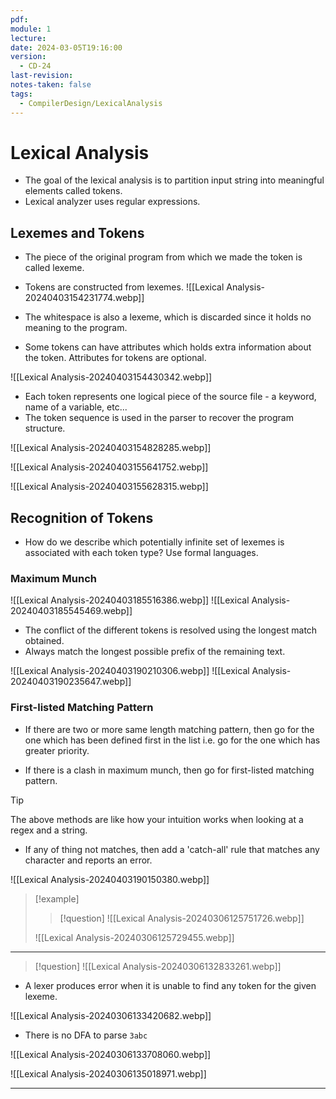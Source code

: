 ```yaml
---
pdf: 
module: 1
lecture: 
date: 2024-03-05T19:16:00
version:
  - CD-24
last-revision: 
notes-taken: false
tags:
  - CompilerDesign/LexicalAnalysis
---
```

# Lexical Analysis
- The goal of the lexical analysis is to partition input string into meaningful elements called tokens.
- Lexical analyzer uses regular expressions.
## Lexemes and Tokens
- The piece of the original program from which we made the token is called lexeme.
- Tokens are constructed from lexemes.
![[Lexical Analysis-20240403154231774.webp]]

- The whitespace is also a lexeme, which is discarded since it holds no meaning to the program.
- Some tokens can have attributes which holds extra information about the token. Attributes for tokens are optional.

![[Lexical Analysis-20240403154430342.webp]] 

- Each token represents one logical piece of the source file - a keyword, name of a variable, etc...
- The token sequence is used in the parser to recover the program structure.

![[Lexical Analysis-20240403154828285.webp]]

![[Lexical Analysis-20240403155641752.webp]]

![[Lexical Analysis-20240403155628315.webp]]

## Recognition of Tokens 

- How do we describe which potentially infinite set of lexemes is associated with each token type? Use formal languages.


### Maximum Munch
![[Lexical Analysis-20240403185516386.webp]]
![[Lexical Analysis-20240403185545469.webp]]

- The conflict of the different tokens is resolved using the longest match obtained.
- Always match the longest possible prefix of the remaining text. 

![[Lexical Analysis-20240403190210306.webp]]
![[Lexical Analysis-20240403190235647.webp]]

### First-listed Matching Pattern
- If there are two or more same length matching pattern, then go for the one which has been defined first in the list i.e. go for the one which has greater priority.

- If there is a clash in maximum munch, then go for first-listed matching pattern.

> [!tip] 
> The above methods are like how your intuition works when looking at a regex and a string.

- If any of thing not matches, then add a 'catch-all' rule that matches any character and reports an error.


![[Lexical Analysis-20240403190150380.webp]]

> [!example] 
>> [!question] 
>> ![[Lexical Analysis-20240306125751726.webp]]
>
> ![[Lexical Analysis-20240306125729455.webp]]

---

> [!question] 
> ![[Lexical Analysis-20240306132833261.webp]]


- A lexer produces error when it is unable to find any token for the given lexeme.

![[Lexical Analysis-20240306133420682.webp]]

- There is no DFA to parse `3abc`

![[Lexical Analysis-20240306133708060.webp]]


![[Lexical Analysis-20240306135018971.webp]]

---
